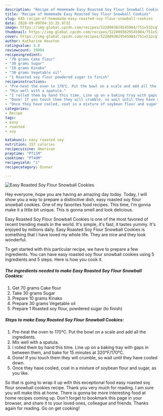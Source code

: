 ```yaml
---
description: "Recipe of Homemade Easy Roasted Soy Flour Snowball Cookies"
title: "Recipe of Homemade Easy Roasted Soy Flour Snowball Cookies"
slug: 645-recipe-of-homemade-easy-roasted-soy-flour-snowball-cookies
date: 2020-09-09T04:33:35.973Z
image: https://img-global.cpcdn.com/recipes/5228093829545984/751x532cq70/easy-roasted-soy-flour-snowball-cookies-recipe-main-photo.jpg
thumbnail: https://img-global.cpcdn.com/recipes/5228093829545984/751x532cq70/easy-roasted-soy-flour-snowball-cookies-recipe-main-photo.jpg
cover: https://img-global.cpcdn.com/recipes/5228093829545984/751x532cq70/easy-roasted-soy-flour-snowball-cookies-recipe-main-photo.jpg
author: Katharine Houston
ratingvalue: 4.8
reviewcount: 19004
recipeingredient:
- "70 grams Cake flour"
- "30 grams Sugar"
- "10 grams Kinako"
- "30 grams Vegetable oil"
- "1 Roasted soy flour powdered sugar to finish"
recipeinstructions:
- "Pre-heat the oven to 170℃. Put the bowl on a scale and add all the ingredients."
- "Mix well with a spatula."
- "I rolled them by hand this time. Line up on a baking tray with gaps in between them, and bake for 15 minutes at 320°F/170°C."
- "Done! If you touch them they will crumble, so wait until they have cooled down."
- "Once they have cooled, coat in a mixture of soybean flour and sugar, as you like."
categories:
- Recipe
tags:
- easy
- roasted
- soy

katakunci: easy roasted soy 
nutrition: 157 calories
recipecuisine: American
preptime: "PT11M"
cooktime: "PT40M"
recipeyield: "1"
recipecategory: Dinner

---
```



![Easy Roasted Soy Flour Snowball Cookies](https://img-global.cpcdn.com/recipes/5228093829545984/751x532cq70/easy-roasted-soy-flour-snowball-cookies-recipe-main-photo.jpg)

Hey everyone, hope you are having an amazing day today. Today, I will show you a way to prepare a distinctive dish, easy roasted soy flour snowball cookies. One of my favorites food recipes. This time, I'm gonna make it a little bit unique. This is gonna smell and look delicious.

Easy Roasted Soy Flour Snowball Cookies is one of the most favored of recent trending meals in the world. It's simple, it's fast, it tastes yummy. It's enjoyed by millions daily. Easy Roasted Soy Flour Snowball Cookies is something that I have loved my whole life. They are nice and they look wonderful.




To get started with this particular recipe, we have to prepare a few ingredients. You can have easy roasted soy flour snowball cookies using 5 ingredients and 5 steps. Here is how you cook it.

<!--inarticleads1-->

##### The ingredients needed to make Easy Roasted Soy Flour Snowball Cookies:

1. Get 70 grams Cake flour
1. Take 30 grams Sugar
1. Prepare 10 grams Kinako
1. Prepare 30 grams Vegetable oil
1. Prepare 1 Roasted soy flour, powdered sugar (to finish)




<!--inarticleads2-->

##### Steps to make Easy Roasted Soy Flour Snowball Cookies:

1. Pre-heat the oven to 170℃. Put the bowl on a scale and add all the ingredients.
1. Mix well with a spatula.
1. I rolled them by hand this time. Line up on a baking tray with gaps in between them, and bake for 15 minutes at 320°F/170°C.
1. Done! If you touch them they will crumble, so wait until they have cooled down.
1. Once they have cooled, coat in a mixture of soybean flour and sugar, as you like.




So that is going to wrap it up with this exceptional food easy roasted soy flour snowball cookies recipe. Thank you very much for reading. I am sure you will make this at home. There is gonna be more interesting food at home recipes coming up. Don't forget to bookmark this page in your browser, and share it to your loved ones, colleague and friends. Thanks again for reading. Go on get cooking!

